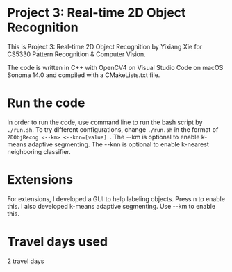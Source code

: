 # Project 3: Real-time 2D Object Recognition
This is Project 3: Real-time 2D Object Recognition by Yixiang Xie for CS5330 Pattern Recognition & Computer Vision.

The code is written in C++ with OpenCV4 on Visual Studio Code on macOS Sonoma 14.0 and compiled with a CMakeLists.txt file.

# Run the code
In order to run the code, use command line to run the bash script by ```./run.sh```. To try different configurations, change ```./run.sh``` in the format of ```2DObjRecog <--km> <--knn=[value] ```. The --km is optional to enable k-means adaptive segmenting. The --knn is optional to enable k-nearest neighboring classifier.

# Extensions
For extensions, I developed a GUI to help labeling objects. Press n to enable this. I also developed k-means adaptive segmenting. Use --km to enable this.

# Travel days used
2 travel days